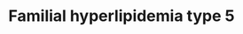 ---
annotations:
- type: Disease Ontology
  value: hyperlipoproteinemia type V
- type: Pathway Ontology
  value: disease pathway
- type: Disease Ontology
  value: familial hyperlipidemia
authors:
- UlasBabayigit
communities:
- RareDiseases
description: Familial hyperlipidemias are classified according to the Fredrickson
  classification. Type V familial hyperlipidemia is also known as combined hyperlipidemia
  as it look like a combination of type I and type IV. In type V familial hyperlipidemia
  there is an increase in both chylomicrons and VLDL. Both of the lipoproteins are
  hydrolyzed by LPL. However, this is mainly caused by mutations in APOA5. APOA5 plays
  a role in stablizing the APOC2-LPL complex, which is needed to hydrolize VLDL and
  chylomicrons. Mutations in APOA5 would therefore lead to instability of this complex
  and less hydrolysis. Some cases have also shown a decrease in LPL itself, which
  was mostly linked to the VLDL increase.
last-edited: 2021-06-18
organisms:
- Homo sapiens
redirect_from:
- /index.php/Pathway:WP5112
- /instance/WP5112
schema-jsonld:
- '@context': https://schema.org/
  '@id': https://wikipathways.github.io/pathways/WP5112.html
  '@type': Dataset
  creator:
    '@type': Organization
    name: WikiPathways
  description: Familial hyperlipidemias are classified according to the Fredrickson
    classification. Type V familial hyperlipidemia is also known as combined hyperlipidemia
    as it look like a combination of type I and type IV. In type V familial hyperlipidemia
    there is an increase in both chylomicrons and VLDL. Both of the lipoproteins are
    hydrolyzed by LPL. However, this is mainly caused by mutations in APOA5. APOA5
    plays a role in stablizing the APOC2-LPL complex, which is needed to hydrolize
    VLDL and chylomicrons. Mutations in APOA5 would therefore lead to instability
    of this complex and less hydrolysis. Some cases have also shown a decrease in
    LPL itself, which was mostly linked to the VLDL increase.
  keywords:
  - ''
  - CETP
  - APOC2
  - LRP1
  - Chylomicron
  - HDL
  - LDL
  - VLDL
  - Phospholipid
  - Hyperlipoproteinemia type V
  - Lipoprotein
  - LDLR
  - IDL
  - APOA2
  - APOA5
  - APOA4
  - Chylomicron remnant
  - SEL1L
  - LPL
  - LIPC
  - Triglyceride
  - APOA1
  - Cholesterol
  - Familial hyperlipidemia
  - GPIHBP1
  - LCAT
  - LMF1
  - PLTP
  license: CC0
  name: Familial hyperlipidemia type 5
seo: CreativeWork
title: Familial hyperlipidemia type 5
wpid: WP5112
---